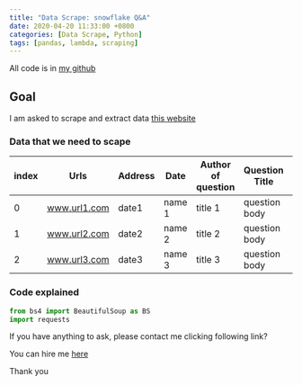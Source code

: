 ```yaml
---
title: "Data Scrape: snowflake Q&A"
date: 2020-04-20 11:33:00 +0800
categories: [Data Scrape, Python]
tags: [pandas, lambda, scraping]
---
```



All code is in [my github](https://github.com/byambaa1982/snowflake_data_scrape/blob/master/)

## Goal

I am asked to scrape and extract data [this website](https://snowflakecommunity.force.com/s/global-search/%40uri#q=snowflake&t=All&sort=relevancy&f:Type=[Answers]) 


### Data that we need to scape

index|Urls|Address|Date| Author of question| Question Title| Question body| count | views |answer| Best Anser 
-----| ---| ------| ---|-------------------|---------------|--------------|-------|-------|------|-----------
0   | www.url1.com| date1| name 1          | title 1       | question body | 123  | 2345  | ans1 | best anwer
1   | www.url2.com| date2| name 2          | title 2       | question body | 123  | 2345  | ans2 | best anwer 
2   | www.url3.com| date3| name 3          | title 3       | question body | 123  | 2345  | ans3 | best anwer        

### Code explained 

```python  
from bs4 import BeautifulSoup as BS 
import requests
```


If you have anything to ask, please contact me clicking following link?


You can hire me [here](https://www.fiverr.com/coderjs)

Thank you